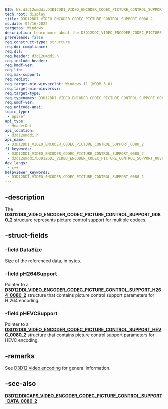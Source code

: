 ```yaml
---
UID: NS:d3d12umddi.D3D12DDI_VIDEO_ENCODER_CODEC_PICTURE_CONTROL_SUPPORT_0080_2
tech.root: display
title: D3D12DDI_VIDEO_ENCODER_CODEC_PICTURE_CONTROL_SUPPORT_0080_2
ms.date: 02/16/2022
targetos: Windows
description: Learn more about the D3D12DDI_VIDEO_ENCODER_CODEC_PICTURE_CONTROL_SUPPORT_0080_2 structure.
prerelease: false
req.construct-type: structure
req.ddi-compliance: 
req.dll: 
req.header: d3d12umddi.h
req.include-header: 
req.kmdf-ver: 
req.lib: 
req.max-support: 
req.redist: 
req.target-min-winverclnt: Windows 11 (WDDM 3.0)
req.target-min-winversvr: 
req.target-type: 
req.typenames: D3D12DDI_VIDEO_ENCODER_CODEC_PICTURE_CONTROL_SUPPORT_0080_2
req.umdf-ver: 
req.unicode-ansi: 
topic_type:
 - apiref
api_type:
 - HeaderDef
api_location:
 - d3d12umddi.h
api_name:
 - D3D12DDI_VIDEO_ENCODER_CODEC_PICTURE_CONTROL_SUPPORT_0080_2
f1_keywords:
 - D3D12DDI_VIDEO_ENCODER_CODEC_PICTURE_CONTROL_SUPPORT_0080_2
 - d3d12umddi/D3D12DDI_VIDEO_ENCODER_CODEC_PICTURE_CONTROL_SUPPORT_0080_2
dev_langs:
 - c++
helpviewer_keywords:
 - D3D12DDI_VIDEO_ENCODER_CODEC_PICTURE_CONTROL_SUPPORT_0080_2
---
```


## -description

The **D3D12DDI_VIDEO_ENCODER_CODEC_PICTURE_CONTROL_SUPPORT_0080_2** structure represents picture control support for multiple codecs.

## -struct-fields

### -field DataSize

Size of the referenced data, in bytes.

### -field pH264Support

Pointer to a [**D3D12DDI_VIDEO_ENCODER_CODEC_PICTURE_CONTROL_SUPPORT_H264_0080_2**](ns-d3d12umddi-d3d12ddi_video_encoder_codec_picture_control_support_h264_0080_2.md) structure that contains picture control support parameters for H.264 encoding.

### -field pHEVCSupport

Pointer to a [**D3D12DDI_VIDEO_ENCODER_CODEC_PICTURE_CONTROL_SUPPORT_HEVC_0080_2**](ns-d3d12umddi-d3d12ddi_video_encoder_codec_picture_control_support_hevc_0080_2.md) structure that contains picture control support parameters for HEVC encoding.

## -remarks

See [D3D12 video encoding](/windows-hardware/drivers/display/video-encoding-d3d12.md) for general information.

## -see-also

[**D3D12DDICAPS_VIDEO_ENCODER_CODEC_PICTURE_CONTROL_SUPPORT_DATA_0080_2**](ns-d3d12umddi-d3d12ddicaps_video_encoder_codec_picture_control_support_data_0080_2.md)
